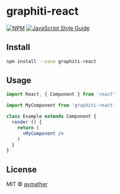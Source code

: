 # graphiti-react

> 

[![NPM](https://img.shields.io/npm/v/graphiti-react.svg)](https://www.npmjs.com/package/graphiti-react) [![JavaScript Style Guide](https://img.shields.io/badge/code_style-standard-brightgreen.svg)](https://standardjs.com)

## Install

```bash
npm install --save graphiti-react
```

## Usage

```jsx
import React, { Component } from 'react'

import MyComponent from 'graphiti-react'

class Example extends Component {
  render () {
    return (
      <MyComponent />
    )
  }
}
```

## License

MIT © [aymather](https://github.com/aymather)
